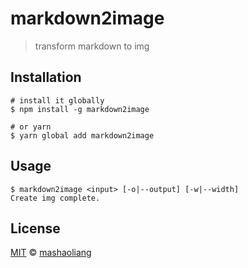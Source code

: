 # markdown2image

> transform markdown to img

## Installation

```shell
# install it globally
$ npm install -g markdown2image

# or yarn
$ yarn global add markdown2image
```

## Usage

```shell
$ markdown2image <input> [-o|--output] [-w|--width]
Create img complete.
```

## License

[MIT](LICENSE) &copy; [mashaoliang](https://github.com/salen-ma)

